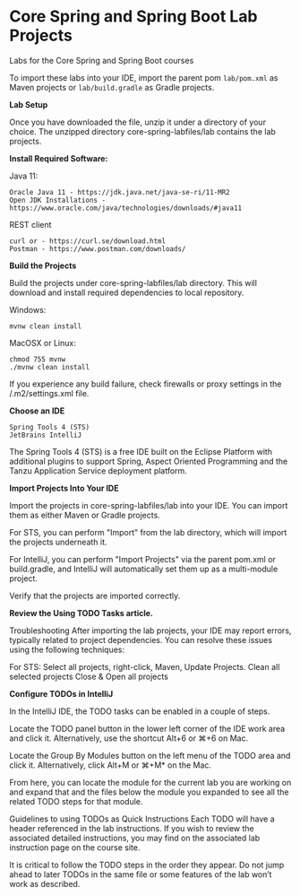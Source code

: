 # Core Spring and Spring Boot Lab Projects

Labs for the Core Spring and Spring Boot courses

To import these labs into your IDE, import the parent pom `lab/pom.xml` as Maven projects or `lab/build.gradle` as Gradle projects.

**Lab Setup**


Once you have downloaded the file, unzip it under a directory of your choice. The unzipped directory core-spring-labfiles/lab contains the lab projects.

**Install Required Software:**

Java 11:

	Oracle Java 11 - https://jdk.java.net/java-se-ri/11-MR2
	Open JDK Installations - https://www.oracle.com/java/technologies/downloads/#java11

REST client

	curl or - https://curl.se/download.html
	Postman - https://www.postman.com/downloads/


**Build the Projects**

Build the projects under core-spring-labfiles/lab directory. 
This will download and install required dependencies to local repository.

Windows:

	mvnw clean install

MacOSX or Linux:

	chmod 755 mvnw
	./mvnw clean install

If you experience any build failure, check firewalls or proxy settings in the <Home-Directory>/.m2/settings.xml file.



**Choose an IDE**

	Spring Tools 4 (STS)
	JetBrains IntelliJ

The Spring Tools 4 (STS) is a free IDE built on the Eclipse Platform with additional plugins to support Spring, Aspect Oriented Programming and the Tanzu Application Service deployment platform.


**Import Projects Into Your IDE**

Import the projects in core-spring-labfiles/lab into your IDE. You can import them as either Maven or Gradle projects.

For STS, you can perform "Import" from the lab directory, which will import the projects underneath it.

For IntelliJ, you can perform "Import Projects" via the parent pom.xml or build.gradle, and IntelliJ will automatically set them up as a multi-module project.

Verify that the projects are imported correctly.

**Review the Using TODO Tasks article.**

Troubleshooting
After importing the lab projects, your IDE may report errors, typically related to project dependencies. You can resolve these issues using the following techniques:

For STS:
Select all projects, right-click, Maven, Update Projects.
Clean all selected projects
Close & Open all projects


**Configure TODOs in IntelliJ**

In the IntelliJ IDE, the TODO tasks can be enabled in a couple of steps.

Locate the TODO panel button in the lower left corner of the IDE work area and click it. Alternatively, use the shortcut Alt+6 or ⌘+6 on Mac.

Locate the Group By Modules button on the left menu of the TODO area and click it. Alternatively, click Alt+M or ⌘+M* on the Mac.

From here, you can locate the module for the current lab you are working on and expand that and the files below the module you expanded to see all the related TODO steps for that module.

Guidelines to using TODOs as Quick Instructions
Each TODO will have a header referenced in the lab instructions. If you wish to review the associated detailed instructions, you may find on the associated lab instruction page on the course site.

It is critical to follow the TODO steps in the order they appear. Do not jump ahead to later TODOs in the same file or some features of the lab won’t work as described.

